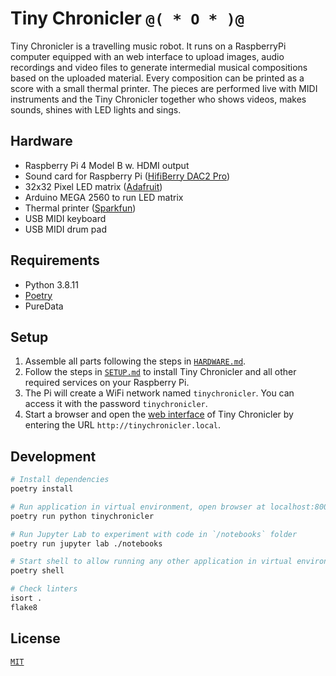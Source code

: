 # Tiny Chronicler `@( * O * )@`

Tiny Chronicler is a travelling music robot. It runs on a RaspberryPi computer equipped with an web interface to upload images, audio recordings and video files to generate intermedial musical compositions based on the uploaded material. Every composition can be printed as a score with a small thermal printer. The pieces are performed live with MIDI instruments and the Tiny Chronicler together who shows videos, makes sounds, shines with LED lights and sings.

## Hardware

- Raspberry Pi 4 Model B w. HDMI output
- Sound card for Raspberry Pi ([HifiBerry DAC2 Pro](https://www.hifiberry.com/shop/boards/hifiberry-dac2-pro/))
- 32x32 Pixel LED matrix ([Adafruit](https://learn.adafruit.com/adafruit-rgb-matrix-bonnet-for-raspberry-pi/))
- Arduino MEGA 2560 to run LED matrix
- Thermal printer ([Sparkfun](https://www.sparkfun.com/products/14970))
- USB MIDI keyboard
- USB MIDI drum pad

## Requirements

- Python 3.8.11
- [Poetry](https://python-poetry.org)
- PureData

## Setup

1. Assemble all parts following the steps in [`HARDWARE.md`](HARDWARE.md).
2. Follow the steps in [`SETUP.md`](SETUP.md) to install Tiny Chronicler and all other required services on your Raspberry Pi.
3. The Pi will create a WiFi network named `tinychronicler`. You can access it with the password `tinychronicler`.
4. Start a browser and open the [web interface](tinychronicler/web) of Tiny Chronicler by entering the URL `http://tinychronicler.local`.

## Development

```bash
# Install dependencies
poetry install

# Run application in virtual environment, open browser at localhost:8000
poetry run python tinychronicler

# Run Jupyter Lab to experiment with code in `/notebooks` folder
poetry run jupyter lab ./notebooks

# Start shell to allow running any other application in virtual environment
poetry shell

# Check linters
isort .
flake8
```

## License

[`MIT`](LICENSE)
